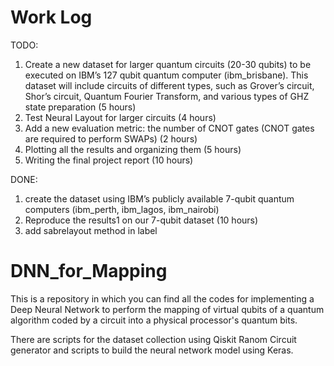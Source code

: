 # Work Log
TODO:
1. Create a new dataset for larger quantum circuits (20-30 qubits) to be executed on IBM’s 127
qubit quantum computer (ibm_brisbane). This dataset will include circuits of different types,
such as Grover’s circuit, Shor’s circuit, Quantum Fourier Transform, and various types of
GHZ state preparation (5 hours)
2. Test Neural Layout for larger circuits (4 hours)
3. Add a new evaluation metric: the number of CNOT gates (CNOT gates are required to
perform SWAPs) (2 hours)
4. Plotting all the results and organizing them (5 hours)
5. Writing the final project report (10 hours)

DONE:
1. create the dataset using IBM’s publicly available 7-qubit quantum computers (ibm_perth, ibm_lagos, ibm_nairobi)
2. Reproduce the results1 on our 7-qubit dataset (10 hours)
3. add sabrelayout method in label

# DNN_for_Mapping
This is a repository in which you can find all the codes for implementing a Deep Neural Network to perform the mapping of virtual qubits 
of a quantum algorithm coded by a circuit into a physical processor's quantum bits. 

There are scripts for the dataset collection using Qiskit Ranom Circuit generator and scripts to build the neural network model using Keras. 
